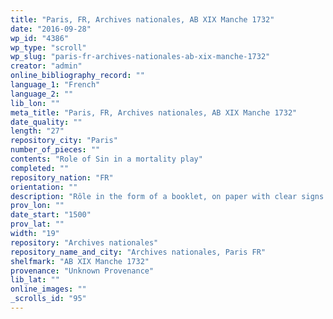 ```yaml
---
title: "Paris, FR, Archives nationales, AB XIX Manche 1732"
date: "2016-09-28"
wp_id: "4386"
wp_type: "scroll"
wp_slug: "paris-fr-archives-nationales-ab-xix-manche-1732"
creator: "admin"
online_bibliography_record: ""
language_1: "French"
language_2: ""
lib_lon: ""
meta_title: "Paris, FR, Archives nationales, AB XIX Manche 1732"
date_quality: ""
length: "27"
repository_city: "Paris"
number_of_pieces: ""
contents: "Role of Sin in a mortality play"
completed: ""
repository_nation: "FR"
orientation: ""
description: "Rôle in the form of a booklet, on paper with clear signs of cutting, as if it had been closed."
prov_lon: ""
date_start: "1500"
prov_lat: ""
width: "19"
repository: "Archives nationales"
repository_name_and_city: "Archives nationales, Paris FR"
shelfmark: "AB XIX Manche 1732"
provenance: "Unknown Provenance"
lib_lat: ""
online_images: ""
_scrolls_id: "95"
---
```



